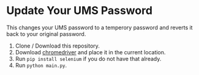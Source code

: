 # Update Your UMS Password
This changes your UMS password to a temperory password and reverts it back to your original password.

1. Clone / Download this repository.
2. Download [chromedriver](https://chromedriver.chromium.org/downloads) and place it in the current location.
3. Run `pip install selenium` if you do not have that already.
4. Run `python main.py`.
